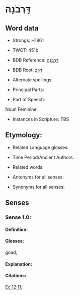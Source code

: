 # דָּֽרְבֹנָה

<!-- Status: S2="NeedsEdits" -->
<!-- Lexica used for edits:   -->

## Word data

* Strongs: H1861

* TWOT: 451b

* BDB Reference: [דָּֽרְבֹנָה](rc://en/bdb/dict/d.cg.ac)

* BDB Root: [דרב](rc://en/bdb/dict/d.cg.aa)

* Alternate spellings:

* Principal Parts:

* Part of Speech:

Noun Feminine 

* Instances in Scripture: TBS

## Etymology:

* Related Language glosses:

* Time Period/Ancient Authors:

* Related words:

* Antonyms for all senses:

* Synonyms for all senses:

## Senses

### Sense 1.0:

#### Definition:

#### Glosses:

goad; 

#### Explanation:

#### Citations:

[Ec 12:11](rc://he/uhb/book/ecc/12/11); 

